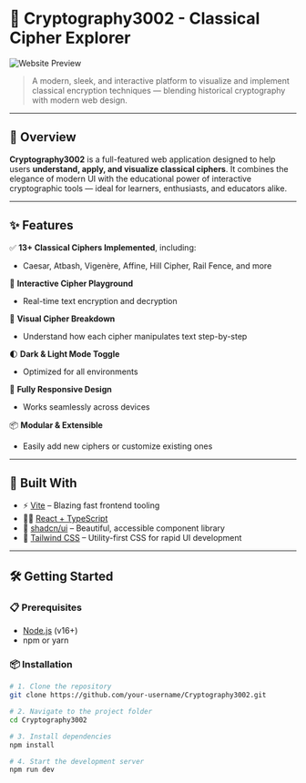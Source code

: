 # 🔐 Cryptography3002 - Classical Cipher Explorer

![Website Preview](![image](https://github.com/user-attachments/assets/ab4d3dfd-3e3d-49ab-99dc-d198422bea2d))

> A modern, sleek, and interactive platform to visualize and implement classical encryption techniques — blending historical cryptography with modern web design.

---

## 🚀 Overview

**Cryptography3002** is a full-featured web application designed to help users **understand, apply, and visualize classical ciphers**. It combines the elegance of modern UI with the educational power of interactive cryptographic tools — ideal for learners, enthusiasts, and educators alike.

---

## ✨ Features

✅ **13+ Classical Ciphers Implemented**, including:
- Caesar, Atbash, Vigenère, Affine, Hill Cipher, Rail Fence, and more

🧪 **Interactive Cipher Playground**
- Real-time text encryption and decryption

🧠 **Visual Cipher Breakdown**
- Understand how each cipher manipulates text step-by-step

🌓 **Dark & Light Mode Toggle**
- Optimized for all environments

📱 **Fully Responsive Design**
- Works seamlessly across devices

📦 **Modular & Extensible**
- Easily add new ciphers or customize existing ones

---

## 🧰 Built With

- ⚡️ [Vite](https://vitejs.dev/) – Blazing fast frontend tooling
- 🧑‍💻 [React + TypeScript](https://react.dev/)
- 🎨 [shadcn/ui](https://ui.shadcn.com/) – Beautiful, accessible component library
- 🧵 [Tailwind CSS](https://tailwindcss.com/) – Utility-first CSS for rapid UI development

---

## 🛠️ Getting Started

### 📋 Prerequisites
- [Node.js](https://nodejs.org/) (v16+)
- npm or yarn

### 📦 Installation

```bash
# 1. Clone the repository
git clone https://github.com/your-username/Cryptography3002.git

# 2. Navigate to the project folder
cd Cryptography3002

# 3. Install dependencies
npm install

# 4. Start the development server
npm run dev
